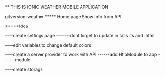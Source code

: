 ** THIS IS IONIC WEATHER MOBILE APPLICATION

gitversion-weather
***** Home page
Show info from API

*****Idea

----create settings page
-------dont forget to update in tabs .ts and .html

----edit variables to change default colors

----create a server provider to work with API
------add HttpModule to app 
------module

----create storage
